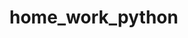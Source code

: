 # home_work_python

<!-- ПРИЛОЖЕНИЕ - ТЕЛЕФОННЫЙ СПРАВОЧНИК

Функции выполняют следующие действия:

add_contact: добавляет новый контакт в базу данных
all_contacts: выводит все контакты
search_contact: ищет контакт по имени
delete_contact: удаляет контакт по имени
update_contact: изменяет номер телефона контакта по имени
search_contact_by_phone: ищет контакт по номеру телефона
update_contact_email: обновляет e-mail контакта
update_contact_birthday: обновляет дату рождения контакта
update_contact_note: обновляет заметку для контакта
delete_all_contacts: удаляет все контакты -->